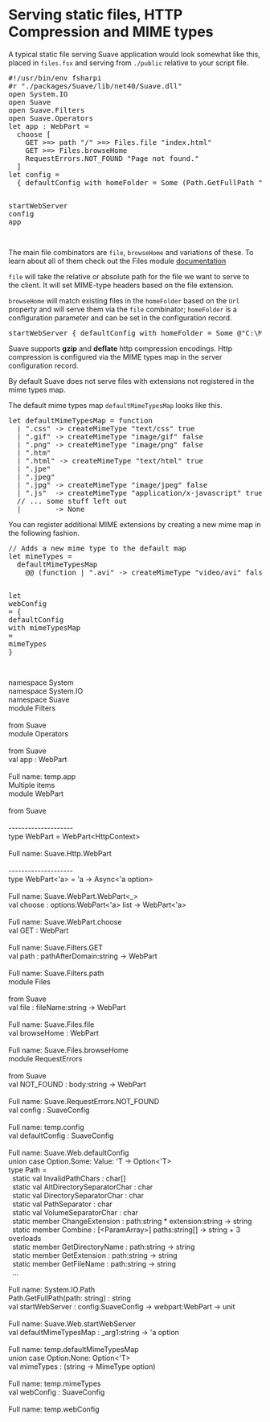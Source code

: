 <h1>Serving static files, HTTP Compression and MIME types</h1>
<p>A typical static file serving Suave application would look somewhat like this,
placed in <code>files.fsx</code> and serving from <code>./public</code> relative to your script file.</p>
<pre class="fssnip highlighted"><div lang="fsharp"><span class="c">#!/usr/bin/env fsharpi</span>
<span class="prep">#r</span> <span class="s">&quot;./packages/Suave/lib/net40/Suave.dll&quot;</span>
<span class="k">open</span> <span onmouseout="hideTip(event, 'fs1', 1)" onmouseover="showTip(event, 'fs1', 1)" class="i">System</span><span class="o">.</span><span onmouseout="hideTip(event, 'fs2', 2)" onmouseover="showTip(event, 'fs2', 2)" class="i">IO</span>
<span class="k">open</span> <span onmouseout="hideTip(event, 'fs3', 3)" onmouseover="showTip(event, 'fs3', 3)" class="i">Suave</span>
<span class="k">open</span> <span onmouseout="hideTip(event, 'fs3', 4)" onmouseover="showTip(event, 'fs3', 4)" class="i">Suave</span><span class="o">.</span><span onmouseout="hideTip(event, 'fs4', 5)" onmouseover="showTip(event, 'fs4', 5)" class="i">Filters</span>
<span class="k">open</span> <span onmouseout="hideTip(event, 'fs3', 6)" onmouseover="showTip(event, 'fs3', 6)" class="i">Suave</span><span class="o">.</span><span onmouseout="hideTip(event, 'fs5', 7)" onmouseover="showTip(event, 'fs5', 7)" class="i">Operators</span>
<span class="k">let</span> <span onmouseout="hideTip(event, 'fs6', 8)" onmouseover="showTip(event, 'fs6', 8)" class="f">app</span> <span class="o">:</span> <span onmouseout="hideTip(event, 'fs7', 9)" onmouseover="showTip(event, 'fs7', 9)" class="t">WebPart</span> <span class="o">=</span>
  <span onmouseout="hideTip(event, 'fs8', 10)" onmouseover="showTip(event, 'fs8', 10)" class="f">choose</span> [
    <span onmouseout="hideTip(event, 'fs9', 11)" onmouseover="showTip(event, 'fs9', 11)" class="f">GET</span> <span class="o">&gt;</span><span class="o">=&gt;</span> <span onmouseout="hideTip(event, 'fs10', 12)" onmouseover="showTip(event, 'fs10', 12)" class="f">path</span> <span class="s">&quot;/&quot;</span> <span class="o">&gt;</span><span class="o">=&gt;</span> <span onmouseout="hideTip(event, 'fs11', 13)" onmouseover="showTip(event, 'fs11', 13)" class="t">Files</span><span class="o">.</span><span onmouseout="hideTip(event, 'fs12', 14)" onmouseover="showTip(event, 'fs12', 14)" class="f">file</span> <span class="s">&quot;index.html&quot;</span>
    <span onmouseout="hideTip(event, 'fs9', 15)" onmouseover="showTip(event, 'fs9', 15)" class="f">GET</span> <span class="o">&gt;</span><span class="o">=&gt;</span> <span onmouseout="hideTip(event, 'fs11', 16)" onmouseover="showTip(event, 'fs11', 16)" class="t">Files</span><span class="o">.</span><span onmouseout="hideTip(event, 'fs13', 17)" onmouseover="showTip(event, 'fs13', 17)" class="f">browseHome</span>
    <span onmouseout="hideTip(event, 'fs14', 18)" onmouseover="showTip(event, 'fs14', 18)" class="t">RequestErrors</span><span class="o">.</span><span onmouseout="hideTip(event, 'fs15', 19)" onmouseover="showTip(event, 'fs15', 19)" class="f">NOT_FOUND</span> <span class="s">&quot;Page not found.&quot;</span> 
  ]
<span class="k">let</span> <span onmouseout="hideTip(event, 'fs16', 20)" onmouseover="showTip(event, 'fs16', 20)" class="i">config</span> <span class="o">=</span>
  { <span onmouseout="hideTip(event, 'fs17', 21)" onmouseover="showTip(event, 'fs17', 21)" class="i">defaultConfig</span> <span class="k">with</span> <span class="i">homeFolder</span> <span class="o">=</span> <span onmouseout="hideTip(event, 'fs18', 22)" onmouseover="showTip(event, 'fs18', 22)" class="p">Some</span> (<span onmouseout="hideTip(event, 'fs19', 23)" onmouseover="showTip(event, 'fs19', 23)" class="t">Path</span><span class="o">.</span><span onmouseout="hideTip(event, 'fs20', 24)" onmouseover="showTip(event, 'fs20', 24)" class="f">GetFullPath</span> <span class="s">&quot;./public&quot;</span>) }

<span onmouseout="hideTip(event, 'fs21', 25)" onmouseover="showTip(event, 'fs21', 25)" class="f">startWebServer</span> <span onmouseout="hideTip(event, 'fs16', 26)" onmouseover="showTip(event, 'fs16', 26)" class="i">config</span> <span onmouseout="hideTip(event, 'fs6', 27)" onmouseover="showTip(event, 'fs6', 27)" class="f">app</span>
</div></pre>

<p>The main file combinators are <code>file</code>, <code>browseHome</code> and variations of these. To
learn about all of them check out the Files module
<a href="https://suave.io/Suave.html#def:module%20Suave.Files">documentation</a></p>
<p><code>file</code> will take the relative or absolute path for the file we want to serve to
the client. It will set MIME-type headers based on the file extension.</p>
<p><code>browseHome</code> will match existing files in the <code>homeFolder</code> based on the <code>Url</code>
property and will serve them via the <code>file</code> combinator; <code>homeFolder</code> is a
configuration parameter and can be set in the configuration record.</p>
<pre class="fssnip highlighted"><div lang="fsharp"><span onmouseout="hideTip(event, 'fs21', 28)" onmouseover="showTip(event, 'fs21', 28)" class="f">startWebServer</span> { <span onmouseout="hideTip(event, 'fs17', 29)" onmouseover="showTip(event, 'fs17', 29)" class="i">defaultConfig</span> <span class="k">with</span> <span class="i">homeFolder</span> <span class="o">=</span> <span onmouseout="hideTip(event, 'fs18', 30)" onmouseover="showTip(event, 'fs18', 30)" class="p">Some</span> <span class="s">@&quot;C:\MyFiles&quot;</span> } <span onmouseout="hideTip(event, 'fs6', 31)" onmouseover="showTip(event, 'fs6', 31)" class="f">app</span>
</div></pre>

<p>Suave supports <strong>gzip</strong> and <strong>deflate</strong> http compression encodings. Http
compression is configured via the MIME types map in the server configuration
record.</p>
<p>By default Suave does not serve files with extensions not registered in
the mime types map.</p>
<p>The default mime types map <code>defaultMimeTypesMap</code> looks like this.</p>
<pre class="fssnip highlighted"><div lang="fsharp"><span class="k">let</span> <span onmouseout="hideTip(event, 'fs22', 32)" onmouseover="showTip(event, 'fs22', 32)" class="f">defaultMimeTypesMap</span> <span class="o">=</span> <span class="k">function</span>
  | <span class="s">&quot;.css&quot;</span> <span class="k">-&gt;</span> <span class="i">createMimeType</span> <span class="s">&quot;text/css&quot;</span> <span class="k">true</span>
  | <span class="s">&quot;.gif&quot;</span> <span class="k">-&gt;</span> <span class="i">createMimeType</span> <span class="s">&quot;image/gif&quot;</span> <span class="k">false</span>
  | <span class="s">&quot;.png&quot;</span> <span class="k">-&gt;</span> <span class="i">createMimeType</span> <span class="s">&quot;image/png&quot;</span> <span class="k">false</span>
  | <span class="s">&quot;.htm&quot;</span>
  | <span class="s">&quot;.html&quot;</span> <span class="k">-&gt;</span> <span class="i">createMimeType</span> <span class="s">&quot;text/html&quot;</span> <span class="k">true</span>
  | <span class="s">&quot;.jpe&quot;</span>
  | <span class="s">&quot;.jpeg&quot;</span>
  | <span class="s">&quot;.jpg&quot;</span> <span class="k">-&gt;</span> <span class="i">createMimeType</span> <span class="s">&quot;image/jpeg&quot;</span> <span class="k">false</span>
  | <span class="s">&quot;.js&quot;</span>  <span class="k">-&gt;</span> <span class="i">createMimeType</span> <span class="s">&quot;application/x-javascript&quot;</span> <span class="k">true</span>
  <span class="c">// ... some stuff left out</span>
  | _      <span class="k">-&gt;</span> <span onmouseout="hideTip(event, 'fs23', 33)" onmouseover="showTip(event, 'fs23', 33)" class="p">None</span>
</div></pre>

<p>You can register additional MIME extensions by creating a new mime map in the following fashion.</p>
<pre class="fssnip highlighted"><div lang="fsharp"><span class="c">// Adds a new mime type to the default map</span>
<span class="k">let</span> <span onmouseout="hideTip(event, 'fs24', 34)" onmouseover="showTip(event, 'fs24', 34)" class="f">mimeTypes</span> <span class="o">=</span>
  <span onmouseout="hideTip(event, 'fs22', 35)" onmouseover="showTip(event, 'fs22', 35)" class="f">defaultMimeTypesMap</span>
    <span class="o">@@</span> (<span class="k">function</span> | <span class="s">&quot;.avi&quot;</span> <span class="k">-&gt;</span> <span class="i">createMimeType</span> <span class="s">&quot;video/avi&quot;</span> <span class="k">false</span> | _ <span class="k">-&gt;</span> <span onmouseout="hideTip(event, 'fs23', 36)" onmouseover="showTip(event, 'fs23', 36)" class="p">None</span>)

<span class="k">let</span> <span onmouseout="hideTip(event, 'fs25', 37)" onmouseover="showTip(event, 'fs25', 37)" class="i">webConfig</span> <span class="o">=</span> { <span onmouseout="hideTip(event, 'fs17', 38)" onmouseover="showTip(event, 'fs17', 38)" class="i">defaultConfig</span> <span class="k">with</span> <span class="i">mimeTypesMap</span> <span class="o">=</span> <span onmouseout="hideTip(event, 'fs24', 39)" onmouseover="showTip(event, 'fs24', 39)" class="f">mimeTypes</span> }
</div></pre>



<div class="tip" id="fs1">namespace System</div>
<div class="tip" id="fs2">namespace System.IO</div>
<div class="tip" id="fs3">namespace Suave</div>
<div class="tip" id="fs4">module Filters<br /><br />from Suave</div>
<div class="tip" id="fs5">module Operators<br /><br />from Suave</div>
<div class="tip" id="fs6">val app : WebPart<br /><br />Full name: temp.app</div>
<div class="tip" id="fs7">Multiple items<br />module WebPart<br /><br />from Suave<br /><br />--------------------<br />type WebPart = WebPart&lt;HttpContext&gt;<br /><br />Full name: Suave.Http.WebPart<br /><br />--------------------<br />type WebPart&lt;&#39;a&gt; = &#39;a -&gt; Async&lt;&#39;a option&gt;<br /><br />Full name: Suave.WebPart.WebPart&lt;_&gt;</div>
<div class="tip" id="fs8">val choose : options:WebPart&lt;&#39;a&gt; list -&gt; WebPart&lt;&#39;a&gt;<br /><br />Full name: Suave.WebPart.choose</div>
<div class="tip" id="fs9">val GET : WebPart<br /><br />Full name: Suave.Filters.GET</div>
<div class="tip" id="fs10">val path : pathAfterDomain:string -&gt; WebPart<br /><br />Full name: Suave.Filters.path</div>
<div class="tip" id="fs11">module Files<br /><br />from Suave</div>
<div class="tip" id="fs12">val file : fileName:string -&gt; WebPart<br /><br />Full name: Suave.Files.file</div>
<div class="tip" id="fs13">val browseHome : WebPart<br /><br />Full name: Suave.Files.browseHome</div>
<div class="tip" id="fs14">module RequestErrors<br /><br />from Suave</div>
<div class="tip" id="fs15">val NOT_FOUND : body:string -&gt; WebPart<br /><br />Full name: Suave.RequestErrors.NOT_FOUND</div>
<div class="tip" id="fs16">val config : SuaveConfig<br /><br />Full name: temp.config</div>
<div class="tip" id="fs17">val defaultConfig : SuaveConfig<br /><br />Full name: Suave.Web.defaultConfig</div>
<div class="tip" id="fs18">union case Option.Some: Value: &#39;T -&gt; Option&lt;&#39;T&gt;</div>
<div class="tip" id="fs19">type Path =<br />&#160;&#160;static val InvalidPathChars : char[]<br />&#160;&#160;static val AltDirectorySeparatorChar : char<br />&#160;&#160;static val DirectorySeparatorChar : char<br />&#160;&#160;static val PathSeparator : char<br />&#160;&#160;static val VolumeSeparatorChar : char<br />&#160;&#160;static member ChangeExtension : path:string * extension:string -&gt; string<br />&#160;&#160;static member Combine : [&lt;ParamArray&gt;] paths:string[] -&gt; string + 3 overloads<br />&#160;&#160;static member GetDirectoryName : path:string -&gt; string<br />&#160;&#160;static member GetExtension : path:string -&gt; string<br />&#160;&#160;static member GetFileName : path:string -&gt; string<br />&#160;&#160;...<br /><br />Full name: System.IO.Path</div>
<div class="tip" id="fs20">Path.GetFullPath(path: string) : string</div>
<div class="tip" id="fs21">val startWebServer : config:SuaveConfig -&gt; webpart:WebPart -&gt; unit<br /><br />Full name: Suave.Web.startWebServer</div>
<div class="tip" id="fs22">val defaultMimeTypesMap : _arg1:string -&gt; &#39;a option<br /><br />Full name: temp.defaultMimeTypesMap</div>
<div class="tip" id="fs23">union case Option.None: Option&lt;&#39;T&gt;</div>
<div class="tip" id="fs24">val mimeTypes : (string -&gt; MimeType option)<br /><br />Full name: temp.mimeTypes</div>
<div class="tip" id="fs25">val webConfig : SuaveConfig<br /><br />Full name: temp.webConfig</div>
